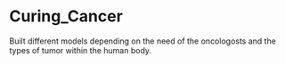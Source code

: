 # Curing_Cancer

Built different models depending on the need of the oncologosts and the types of tumor within the human body.
